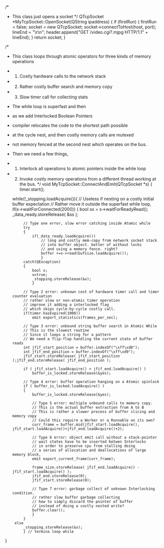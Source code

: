 

/*
 * This class just opens a socket
*/
QTcpSocket *MyTcpSocket::OpenSocket(QString ipaddress)
{
    if (firstRun)
	{
	    firstRun = false;
		socket = new QTcpSocket;
		socket->connectToHost(host, port);
		lineEnd = "\r\n";
		header.append("GET /video.cgi?.mjpg HTTP/1.1" + lineEnd);
		}
		return socket;
}

/*
 * This class loops through atomic operators for three kinds of memory operations
 * 1. Costly hardware calls to the network stack
 * 2. Rather costly buffer search and memory copy
 * 3. Slow timer call for collecting stats
 * The while loop is superfast and then
 * as we add Interlocked Boolean Pointers
 * compiler relocates the code to the shortest path possible
 * at the cycle nest, and then costly memory calls are mutexed
 * not memory fenced at the second nest which operates on the bus.
 * Then we need a few things,
 * 1. Interlock all operations to atomic pointers inside the while loop
 * 2. Invoke costly memory operations from a different thread working at the bus.
*/
void MyTcpSocket::ConnectAndEmit(QTcpSocket *s)
{
    timer.start();

    while(!_stopping.loadAcquire()){
	    // Useless if nesting on a costly initial buffer expectation
		// Rather move it outside the superfast while loop,
		if(s->waitForConnected(2000))
		{
		    bool ss = s->waitForReadyRead();
			_data_ready.storeRelease( &ss );

            // Type one error, slow error catching inside Atomic while
			try
			{
			    if(_data_ready.loadAcquire())
				    // long and costly mem-copy from network socket stack
					// into buffer object. better of without locks
					// and using a memory fence. right?
					buffer +=s->read(bufsize.loadAcquire());
					}
			catch(QException)
			{
			    bool x;
				x=true;
				_stopping.storeRelease(&x);
				}

            // Type 2 error: unknown cost of hardware timer call and timer counter evaluation
			// rather slow or non-atomic timer operation
			// improve it adding a interlocked flag
			// which skips cycle-by-cycle costly call.
			if(timer.hasExpired(1000))
			    emit export_statistics(frames_per_sec);

            // Type 3 error: unbound string buffer search in Atomic While
			// This is the slowest routine
			// Since it loops a string for a pattern
			// We need a flip-flop handling the current state of buffer reads
			int jfif_start_position = buffer.indexOf("\xff\xd8");
			int jfif_end_position = buffer.indexOf("\xff\xd9");
			jfif_start.storeRelease( jfif_start_position );jfif_end.storeRelease( jfif_end_position );

            if ( jfif_start.loadAcquire() < jfif_end.loadAcquire() )
			    buffer_is_locked.storeRelease(&yes);

            // Type 4 error: buffer operation hanging on a Atomic spinlock
			if ( buffer_is_locked.loadAcquire() )
			{
			    buffer_is_locked.storeRelease(&yes);

                // Type 5 error: multiple unbound calls to memory copy.
				// This is the actual buffer extraction from A to B
				// This is rather a slower process of buffer slicing and memory copy
				// Could this require a Worker or a Runnable on its own?
				curr_frame = buffer.mid(jfif_start.loadAcquire(), jfif_start.loadAcquire()+jfif_end.loadAcquire()+2);

                // Type 6 error: object emit call without a stack-pointer
				// wait states have to be inserted betwen Interlocks
				// in order to preserve cpu from stalling doing
				// a series of allocation and deallocations of large memory block,
				emit export_current_frame(curr_frame);

                frame_size.storeRelease( jfif_end.loadAcquire() - jfif_start.loadAcquire() );
				jfif_end.storeRelease(0);
				jfif_start.storeRelease(0);

                // Type 7 error: garbage collect of unknown Interlocking condition.
				// rather slow buffer garbage collecting
				// how to simply discard the pointer of buffer
				// instead of doing a costly nested write?
				buffer.clear();
				}
			}
		else
		    _stopping.storeRelease(&x);
			} // termina loop while
}
